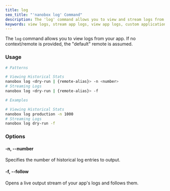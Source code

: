 ```yaml
---
title: log
seo_title: "'nanobox log' Command"
description: The 'log' command allows you to view and stream logs from app.
keywords: view logs, stream app logs, view app logs, custom application logging
---
```


The `log` command allows you to view logs from your app. If no context/remote is provided, the "default" remote is assumed.

### Usage
```bash
# Patterns

# Viewing Historical Stats
nanobox log <dry-run | {remote-alias}> -n <number>
# Streaming Logs
nanobox log <dry-run | {remote-alias}> -f

# Examples

# Viewing Historical Stats
nanobox log production -n 1000
# Streaming Logs
nanobox log dry-run -f
```

### Options
#### -n, --number
Specifies the number of historical log entries to output.

#### -f, --follow
Opens a live output stream of your app's logs and follows them.
